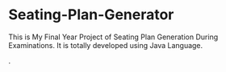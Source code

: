 # Seating-Plan-Generator

This is My Final Year Project of Seating Plan Generation During Examinations. It is totally developed using Java Language.




























.






































